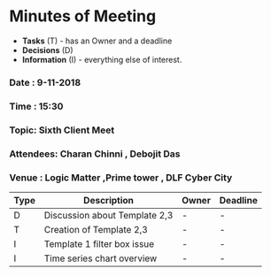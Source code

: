 # Minutes of Meeting

* **Tasks** (T) - has an Owner and a deadline
* **Decisions** (D)
* **Information** (I) - everything else of interest.
 
### Date : 9-11-2018
### Time : 15:30 
### Topic: Sixth Client Meet
### Attendees: Charan Chinni , Debojit Das 
### Venue : Logic Matter ,Prime tower , DLF Cyber City 

Type | Description | Owner | Deadline
---- | ---- | ---- | ----
D | Discussion about Template 2,3 | - | -
T | Creation of Template 2,3  | - | -
I | Template 1 filter box issue | - | -
I | Time series chart overview  | - | -
